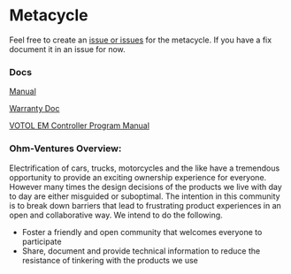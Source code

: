 # Metacycle

Feel free to create an [issue or issues](https://github.com/Ohm-Ventures/Metacycle/issues) for the metacycle. If you have a fix document it in an issue for now.

### Docs
[Manual](https://github.com/Ohm-Ventures/Metacycle/blob/main/Manuals/SONDORS_Metacycle_Manual.pdf)

[Warranty Doc](https://github.com/Ohm-Ventures/Metacycle/blob/main/Manuals/Metacycle_Warranty.pdf)

[VOTOL EM Controller Program Manual](https://github.com/Ohm-Ventures/Metacycle/blob/main/Manuals/VOTOL_EM_Controller_ProgramManual.pdf)

### Ohm-Ventures Overview:

Electrification of cars, trucks, motorcycles and the like have a tremendous opportunity to provide an exciting ownership experience for everyone. However many times the design decisions of the products we live with day to day are either misguided or suboptimal. The intention in this community is to break down barriers that lead to frustrating product experiences in an open and collaborative way. We intend to do the following.

* Foster a friendly and open community that welcomes everyone to participate
* Share, document and provide technical information to reduce the resistance of tinkering with the products we use
